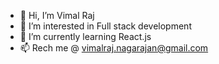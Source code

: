 - 👋 Hi, I’m Vimal Raj
- 👀 I’m interested in Full stack development
- 🌱 I’m currently learning React.js
- 📫 Rech me @ vimalraj.nagarajan@gmail.com

<!---
Vimal-MVP/Vimal-MVP is a ✨ special ✨ repository because its `README.md` (this file) appears on your GitHub profile.
You can click the Preview link to take a look at your changes.
--->
